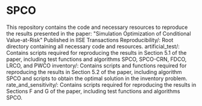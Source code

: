 # SPCO
This repository contains the code and necessary resources to reproduce the results presented in the paper:  "Simulation Optimization of Conditional Value-at-Risk" Published in IISE Transactions
Reproducibility/: Root directory containing all necessary code and resources.
artificial_test/: Contains scripts required for reproducing the results in Section 5.1 of the paper, including test functions and algorithms SPCO, SPCO-CRN, FDCO, LRCO, and PWCO
inventory/: Contains scripts and functions required for reproducing the results in Section 5.2 of the paper, including algorithm SPCO and scripts to obtain the optimal solution in the inventory problem.
rate_and_sensitivity/: Contains scripts required for reproducing the results in Sections F and G of the paper, including test functions and algorithms SPCO.
